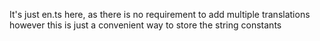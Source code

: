 It's just en.ts here, as there is no requirement to add multiple translations however this is just a convenient way to store the string constants
